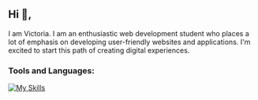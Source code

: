 ## Hi 👋,

I am Victoria. I am an enthusiastic web development student who places a lot of emphasis on developing user-friendly websites and applications. I'm excited to start this path of creating digital experiences.

### Tools and Languages: 

[![My Skills](https://skillicons.dev/icons?i=vscode,git,github,html,css,scss,js,react,tailwind,py,nodejs,mysql,netlify)](https://skillicons.dev)

<!--
**vickneee/vickneee** is a ✨ _special_ ✨ repository because its `README.md` (this file) appears on your GitHub profile.

🔥 Web design draws my attention. Right now I'm exploring the Figma (software).

Here are some ideas to get you started:

- 🔭 I’m currently working on ...
- 🌱 I’m currently learning ...
- 👯 I’m looking to collaborate on ...
- 🤔 I’m looking for help with ...
- 💬 Ask me about ...
- 📫 How to reach me: ...
- 😄 Pronouns: ...
- ⚡ Fun fact: ...
-->
